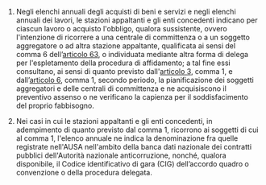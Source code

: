 1. Negli elenchi annuali degli acquisti di beni e servizi e negli elenchi annuali dei lavori, le stazioni appaltanti e gli enti concedenti indicano per ciascun lavoro o acquisto l'obbligo, qualora sussistente, ovvero l'intenzione di ricorrere a una centrale di committenza o a un soggetto aggregatore o ad altra stazione appaltante, qualificata ai sensi del comma 6 dell’[articolo 63](/articolo-63/2), o individuata mediante altra forma di delega per l'espletamento della procedura di affidamento; a tal fine essi consultano, ai sensi di quanto previsto dall'[articolo 3](/allegato-1.5-articolo-3/2), comma 1, e dall’[articolo 6](/allegato-1.5-articolo-6/2), comma 1, secondo periodo, la pianificazione dei soggetti aggregatori e delle centrali di committenza e ne acquisiscono il preventivo assenso o ne verificano la capienza per il soddisfacimento del proprio fabbisogno.

2. Nei casi in cui le stazioni appaltanti e gli enti concedenti, in adempimento di quanto previsto dal comma 1, ricorrono ai soggetti di cui al comma 1, l'elenco annuale ne indica la denominazione fra quelle registrate nell'AUSA nell'ambito della banca dati nazionale dei contratti pubblici dell'Autorità nazionale anticorruzione, nonché, qualora disponibile, il Codice identificativo di gara (CIG) dell’accordo quadro o convenzione o della procedura delegata.